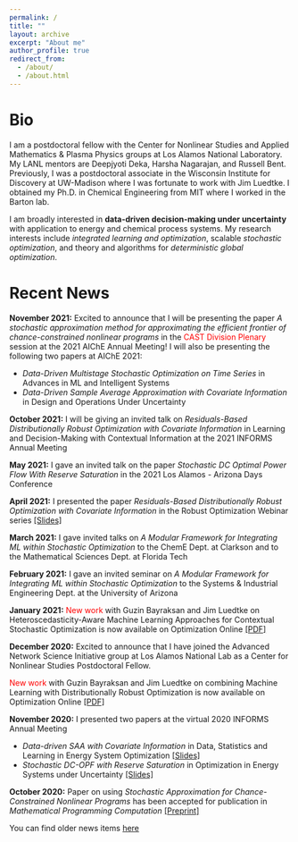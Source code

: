 ```yaml
---
permalink: /
title: ""
layout: archive
excerpt: "About me"
author_profile: true
redirect_from: 
  - /about/
  - /about.html
---
```

Bio
======

I am a postdoctoral fellow with the <a href = "https://cnls.lanl.gov/External/" target="_blank" style="text-decoration:none">Center for Nonlinear Studies</a> and <a href = "https://www.lanl.gov/org/ddste/aldsc/theoretical/applied-mathematics-plasma-physics/index.php" target="_blank" style="text-decoration:none">Applied Mathematics & Plasma Physics</a> groups at Los Alamos National Laboratory. My LANL mentors are <a href = "https://www.linkedin.com/in/deepjyoti-deka-8a44388" target="_blank" style="text-decoration:none">Deepjyoti Deka</a>, <a href = "https://harshanagarajan.com/" target="_blank" style="text-decoration:none">Harsha Nagarajan</a>, and <a href = "https://public.lanl.gov/rbent/" target="_blank" style="text-decoration:none">Russell Bent</a>. Previously, I was a postdoctoral associate in the Wisconsin Institute for Discovery at UW-Madison where I was fortunate to work with <a href = "https://jrluedtke.github.io/" target="_blank" style="text-decoration:none">Jim Luedtke</a>. I obtained my Ph.D. in Chemical Engineering from MIT where I worked in the <a href = "https://yoric.mit.edu/" target="_blank" style="text-decoration:none">Barton lab</a>. <br/>

I am broadly interested in **data-driven decision-making under uncertainty** with application to energy and chemical process systems. My research interests include *integrated learning and optimization*, scalable *stochastic optimization*, and theory and algorithms for *deterministic global optimization*.
<br/>


Recent News
======

**November 2021:** Excited to announce that I will be presenting <a href = "https://aiche.confex.com/aiche/2021/meetingapp.cgi/Paper/625276" target="_blank" style="text-decoration:none">the paper</a> *A stochastic approximation method for approximating the efficient frontier of chance-constrained nonlinear programs* in the <span style="color: red">CAST Division Plenary</span> session at the 2021 AIChE Annual Meeting! I will also be presenting the following two papers at AIChE 2021:
* *Data-Driven Multistage Stochastic Optimization on Time Series* in <a href = "https://aiche.confex.com/aiche/2021/meetingapp.cgi/Paper/625278" target="_blank" style="text-decoration:none">Advances in ML and Intelligent Systems</a>
* *Data-Driven Sample Average Approximation with Covariate Information* in <a href = "https://aiche.confex.com/aiche/2021/meetingapp.cgi/Paper/625277" target="_blank" style="text-decoration:none">Design and Operations Under Uncertainty</a>

**October 2021:** I will be giving an invited talk on *Residuals-Based Distributionally Robust Optimization with Covariate Information* in <a href = "https://www.abstractsonline.com/pp8/#!/10390/session/478" target="_blank" style="text-decoration:none">Learning and Decision-Making with Contextual Information</a> at the 2021 INFORMS Annual Meeting

**May 2021:** I gave an invited talk on the paper *Stochastic DC Optimal Power Flow With Reserve Saturation* in the 2021 <a href = "https://web.cvent.com/event/def1e6af-670b-4920-a66f-1441511a61ce/summary" target="_blank" style="text-decoration:none">Los Alamos - Arizona Days</a> Conference

**April 2021:** I presented the paper *Residuals-Based Distributionally Robust Optimization with Covariate Information* in the Robust Optimization Webinar series <a href = "https://rohitkannan.github.io/presentations/Kannan_ROW21_ERDRO.pdf" target="_blank">[Slides]</a>

**March 2021:** I gave invited talks on *A Modular Framework for Integrating ML within Stochastic Optimization* to the ChemE Dept. at Clarkson and to the Mathematical Sciences Dept. at Florida Tech

**February 2021:** I gave an invited seminar on *A Modular Framework for Integrating ML within Stochastic Optimization* to the Systems & Industrial Engineering Dept. at the University of Arizona

**January 2021:** <span style="color: red">New work</span> with Guzin Bayraksan and Jim Luedtke on Heteroscedasticity-Aware Machine Learning Approaches for Contextual Stochastic Optimization is now available on Optimization Online <a href = "http://www.optimization-online.org/DB_FILE/2021/01/8201.pdf" target="_blank">[PDF]</a>

**December 2020:** Excited to announce that I have joined the <a href = "https://lanl-ansi.github.io/" target="_blank" style="text-decoration:none">Advanced Network Science Initiative</a> group at Los Alamos National Lab as a <a href = "https://cnls.lanl.gov/External/" target="_blank" style="text-decoration:none">Center for Nonlinear Studies</a> Postdoctoral Fellow.

<span style="color: red">New work</span> with Guzin Bayraksan and Jim Luedtke on combining Machine Learning with Distributionally Robust Optimization is now available on Optimization Online <a href = "http://www.optimization-online.org/DB_FILE/2020/11/8136.pdf" target="_blank">[PDF]</a>

**November 2020:** I presented two papers at the virtual 2020 INFORMS Annual Meeting
* *Data-driven SAA with Covariate Information* in <a href = "https://www.abstractsonline.com/pp8/#!/9022/session/2220" target="_blank" style="text-decoration:none">Data, Statistics and Learning in Energy System Optimization</a> <a href = "https://rohitkannan.github.io/presentations/Kannan_INFORMS20_DDSAA.pdf" target="_blank">[Slides]</a>
* *Stochastic DC-OPF with Reserve Saturation* in <a href = "https://www.abstractsonline.com/pp8/#!/9022/session/2845" target="_blank" style="text-decoration:none">Optimization in Energy Systems under Uncertainty</a> <a href = "https://rohitkannan.github.io/presentations/Kannan_INFORMS20_SDCOPF.pdf" target="_blank">[Slides]</a>

**October 2020:** Paper on using *Stochastic Approximation for Chance-Constrained Nonlinear Programs* has been accepted for publication in *Mathematical Programming Computation* <a href = "https://arxiv.org/abs/1812.07066" target="_blank">[Preprint]</a>


You can find older news items [here](https://rohitkannan.github.io/news/)
